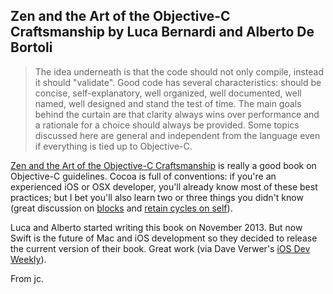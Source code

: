 ## Zen and the Art of the Objective-C Craftsmanship by Luca Bernardi and Alberto De Bortoli

> The idea underneath is that the code should not only compile, instead it 
> should "validate". Good code has several characteristics: should be concise, 
> self-explanatory, well organized, well documented, well named, well designed 
> and stand the test of time. The main goals behind the curtain are that clarity 
> always wins over performance and a rationale for a choice should always be 
> provided. Some topics discussed here are general and independent from the 
> language even if everything is tied up to Objective-C.

[Zen and the Art of the Objective-C Craftsmanship][] is really a good book on Objective-C guidelines. Cocoa is full of conventions: if you're an experienced iOS or OSX developer, you'll already know most of these best practices; but I bet you'll also learn two or three things you didn't know (great discussion on [blocks][] and [retain cycles on self][]).

Luca and Alberto started writing this book on November 2013. But now Swift is the future of Mac and iOS development so they decided to release the current version of their book. Great work (via Dave Verwer's [iOS Dev Weekly][]).

From jc.

[iOS Dev Weekly]: https://iosdevweekly.com
[Zen and the Art of the Objective-C Craftsmanship]: https://github.com/objc-zen/objc-zen-book
[blocks]: https://github.com/objc-zen/objc-zen-book#blocks
[retain cycles on self]: https://github.com/objc-zen/objc-zen-book#retain-cycles-on-self